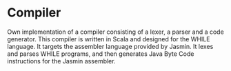 # Compiler

Own implementation of a compiler consisting of a lexer, a parser and a code generator. This compiler is written in Scala and designed for the WHILE language. It targets the assembler language provided by Jasmin. It lexes and parses WHILE programs, and then generates Java Byte Code instructions for the Jasmin assembler.
